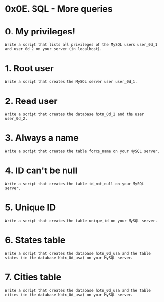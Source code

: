 # 0x0E. SQL - More queries

# 0. My privileges!


    Write a script that lists all privileges of the MySQL users user_0d_1 and user_0d_2 on your server (in localhost).

# 1. Root user


    Write a script that creates the MySQL server user user_0d_1.

# 2. Read user


    Write a script that creates the database hbtn_0d_2 and the user user_0d_2.

# 3. Always a name


    Write a script that creates the table force_name on your MySQL server.


# 4. ID can't be null


    Write a script that creates the table id_not_null on your MySQL server.

# 5. Unique ID


    Write a script that creates the table unique_id on your MySQL server.

# 6. States table


    Write a script that creates the database hbtn_0d_usa and the table states (in the database hbtn_0d_usa) on your MySQL server.

# 7. Cities table


    Write a script that creates the database hbtn_0d_usa and the table cities (in the database hbtn_0d_usa) on your MySQL server.

